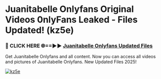 # Juanitabelle Onlyfans Original Videos 0nlyFans Leaked - Files Updated! (kz5e)

<h3>🔴 CLICK HERE 🌐==►► <a href="https://tinyurl.com/ehrbuxhb" rel="nofollow">Juanitabelle Onlyfans Updated Files</a></h3>

Get Juanitabelle Onlyfans and all content. Now you can access all videos and pictures of Juanitabelle Onlyfans. New Updated Files 2025!

[![kz5e](https://i.imgur.com/lVYEuWS.gif)](https://tinyurl.com/ehrbuxhb)
